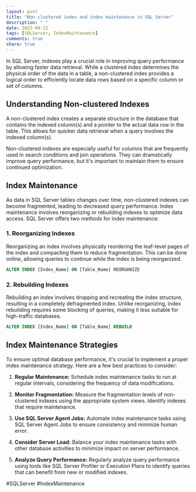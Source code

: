 ```yaml
---
layout: post
title: "Non-clustered index and index maintenance in SQL Server"
description: " "
date: 2023-09-22
tags: [SQLServer, IndexMaintenance]
comments: true
share: true
---
```


In SQL Server, indexes play a crucial role in improving query performance by allowing faster data retrieval. While a clustered index determines the physical order of the data in a table, a non-clustered index provides a logical order to efficiently locate data rows based on a specific column or set of columns.

## Understanding Non-clustered Indexes

A non-clustered index creates a separate structure in the database that contains the indexed column(s) and a pointer to the actual data row in the table. This allows for quicker data retrieval when a query involves the indexed column(s).

Non-clustered indexes are especially useful for columns that are frequently used in search conditions and join operations. They can dramatically improve query performance, but it's important to maintain them to ensure continued optimization.

## Index Maintenance

As data in SQL Server tables changes over time, non-clustered indexes can become fragmented, leading to decreased query performance. Index maintenance involves reorganizing or rebuilding indexes to optimize data access. SQL Server offers two methods for index maintenance:

### 1. Reorganizing Indexes

Reorganizing an index involves physically reordering the leaf-level pages of the index and compacting them to reduce fragmentation. This can be done online, allowing queries to continue while the index is being reorganized. 

```sql
ALTER INDEX [Index_Name] ON [Table_Name] REORGANIZE
```

### 2. Rebuilding Indexes

Rebuilding an index involves dropping and recreating the index structure, resulting in a completely defragmented index. Unlike reorganizing, index rebuilding requires some blocking of queries, making it less suitable for high-traffic databases.

```sql
ALTER INDEX [Index_Name] ON [Table_Name] REBUILD
```

## Index Maintenance Strategies

To ensure optimal database performance, it's crucial to implement a proper index maintenance strategy. Here are a few best practices to consider:

1. **Regular Maintenance:** Schedule index maintenance tasks to run at regular intervals, considering the frequency of data modifications.

2. **Monitor Fragmentation:** Measure the fragmentation levels of non-clustered indexes using the appropriate system views. Identify indexes that require maintenance.

3. **Use SQL Server Agent Jobs:** Automate index maintenance tasks using SQL Server Agent Jobs to ensure consistency and minimize human error.

4. **Consider Server Load:** Balance your index maintenance tasks with other database activities to minimize impact on server performance.

5. **Analyze Query Performance:** Regularly analyze query performance using tools like SQL Server Profiler or Execution Plans to identify queries that can benefit from new or modified indexes.

#SQLServer #IndexMaintenance